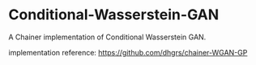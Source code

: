 # Conditional-Wasserstein-GAN
A Chainer implementation of Conditional Wasserstein GAN.

implementation reference:
https://github.com/dhgrs/chainer-WGAN-GP
